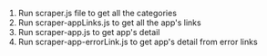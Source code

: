 1. Run scraper.js file to get all the categories
2. Run scraper-appLinks.js to get all the app's links
3. Run scraper-app.js to get app's detail
4. Run scraper-app-errorLink.js to get app's detail from error links
